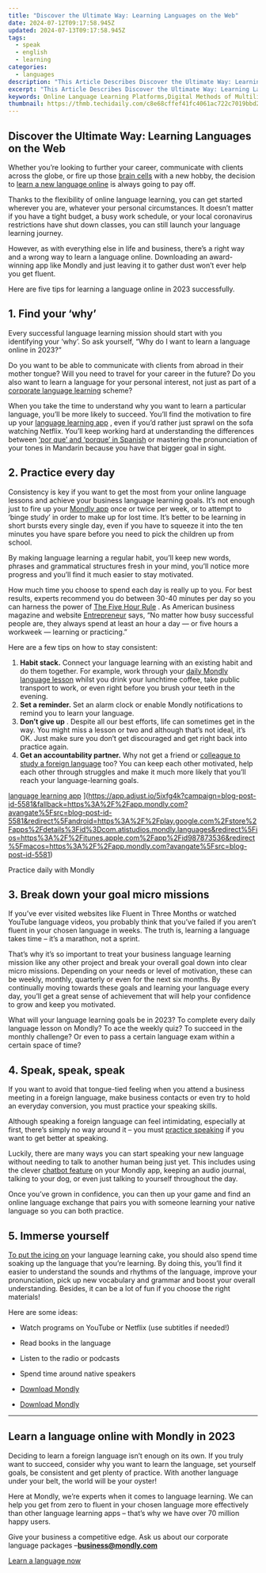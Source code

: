 ```yaml
---
title: "Discover the Ultimate Way: Learning Languages on the Web"
date: 2024-07-12T09:17:58.945Z
updated: 2024-07-13T09:17:58.945Z
tags:
  - speak
  - english
  - learning
categories:
  - languages
description: "This Article Describes Discover the Ultimate Way: Learning Languages on the Web"
excerpt: "This Article Describes Discover the Ultimate Way: Learning Languages on the Web"
keywords: Online Language Learning Platforms,Digital Methods of Multilingual Education,Internet-Based Language Acquisition Techniques,Effective Web Tools for Mastering New Languages,Interactive Software for Language Proficiency,Virtual Language Classrooms Experience,Innovative Language Learning Strategies Online
thumbnail: https://thmb.techidaily.com/c8e68cffef41fc4061ac722c7019bbd23a7bd74185b074d0cf9fcbe34770c5fd.jpg
---
```


## Discover the Ultimate Way: Learning Languages on the Web

 Whether you’re looking to further your career, communicate with clients across the globe, or fire up those [brain cells](https://shop.mondly.com/affiliate.php?ACCOUNT=ATISTUDI&AFFILIATE=108875&PATH=https://www.mondly.com?AFFILIATE=108875) with a new hobby, the decision to [learn a new language online](https://app.adjust.io/5ixfg4k?campaign=blog-post-id-5581&fallback=https%3A%2F%2Fapp.mondly.com?avangate%5Fsrc=blog-post-id-5581&redirect%5Fandroid=https%3A%2F%2Fplay.google.com%2Fstore%2Fapps%2Fdetails%3Fid%3Dcom.atistudios.mondly.languages&redirect%5Fios=https%3A%2F%2Fitunes.apple.com%2Fapp%2Fid987873536&redirect%5Fmacos=https%3A%2F%2Fapp.mondly.com?avangate%5Fsrc=blog-post-id-5581) is always going to pay off.

 Thanks to the flexibility of online language learning, you can get started wherever you are, whatever your personal circumstances. It doesn’t matter if you have a tight budget, a busy work schedule, or your local coronavirus restrictions have shut down classes, you can still launch your language learning journey.

 However, as with everything else in life and business, there’s a right way and a wrong way to learn a language online. Downloading an award-winning app like Mondly and just leaving it to gather dust won’t ever help you get fluent.

Here are five tips for learning a language online in 2023 successfully.

## 1\. Find your ‘why’

 Every successful language learning mission should start with you identifying your ‘why’. So ask yourself, “Why do I want to learn a language online in 2023?”

 Do you want to be able to communicate with clients from abroad in their mother tongue? Will you need to travel for your career in the future? Do you also want to learn a language for your personal interest, not just as part of a [corporate language learning](https://shop.mondly.com/affiliate.php?ACCOUNT=ATISTUDI&AFFILIATE=108875&PATH=https://www.mondly.com?AFFILIATE=108875) scheme?

 When you take the time to understand why you want to learn a particular language, you’ll be more likely to succeed. You’ll find the motivation to fire up your [language learning app](https://app.adjust.io/5ixfg4k?campaign=blog-post-id-5581&fallback=https%3A%2F%2Fapp.mondly.com?avangate%5Fsrc=blog-post-id-5581&redirect%5Fandroid=https%3A%2F%2Fplay.google.com%2Fstore%2Fapps%2Fdetails%3Fid%3Dcom.atistudios.mondly.languages&redirect%5Fios=https%3A%2F%2Fitunes.apple.com%2Fapp%2Fid987873536&redirect%5Fmacos=https%3A%2F%2Fapp.mondly.com?avangate%5Fsrc=blog-post-id-5581) , even if you’d rather just sprawl on the sofa watching Netflix. You’ll keep working hard at understanding the differences between [‘por que’ and ‘porque’ in Spanish](https://shop.mondly.com/affiliate.php?ACCOUNT=ATISTUDI&AFFILIATE=108875&PATH=https://www.mondly.com?AFFILIATE=108875) or mastering the pronunciation of your tones in Mandarin because you have that bigger goal in sight.

## 2\. Practice every day

 Consistency is key if you want to get the most from your online language lessons and achieve your business language learning goals. It’s not enough just to fire up your [Mondly app](https://app.adjust.io/5ixfg4k?campaign=blog-post-id-5581&fallback=https%3A%2F%2Fapp.mondly.com?avangate%5Fsrc=blog-post-id-5581&redirect%5Fandroid=https%3A%2F%2Fplay.google.com%2Fstore%2Fapps%2Fdetails%3Fid%3Dcom.atistudios.mondly.languages&redirect%5Fios=https%3A%2F%2Fitunes.apple.com%2Fapp%2Fid987873536&redirect%5Fmacos=https%3A%2F%2Fapp.mondly.com?avangate%5Fsrc=blog-post-id-5581) once or twice per week, or to attempt to ‘binge study’ in order to make up for lost time. It’s better to be learning in short bursts every single day, even if you have to squeeze it into the ten minutes you have spare before you need to pick the children up from school.

 By making language learning a regular habit, you’ll keep new words, phrases and grammatical structures fresh in your mind, you’ll notice more progress and you’ll find it much easier to stay motivated.

 How much time you choose to spend each day is really up to you. For best results, experts recommend you do between 30-40 minutes per day so you can harness the power of [The Five Hour Rule](http://michaeldsimmons.com/why-constant-learners-all-embrace-the-5-hour-rule-mm09/) . As American business magazine and website [Entrepreneur](https://www.entrepreneur.com/article/317602) says, “No matter how busy successful people are, they always spend at least an hour a day — or five hours a workweek — learning or practicing.”

Here are a few tips on how to stay consistent:

1. **Habit stack.** Connect your language learning with an existing habit and do them together. For example, work through your [daily Mondly language lesson](https://shop.mondly.com/affiliate.php?ACCOUNT=ATISTUDI&AFFILIATE=108875&PATH=https://www.mondly.com?AFFILIATE=108875) whilst you drink your lunchtime coffee, take public transport to work, or even right before you brush your teeth in the evening.
2. **Set a reminder.** Set an alarm clock or enable Mondly notifications to remind you to learn your language.
3. **Don’t give up** . Despite all our best efforts, life can sometimes get in the way. You might miss a lesson or two and although that’s not ideal, it’s OK. Just make sure you don’t get discouraged and get right back into practice again.
4. **Get an accountability partner.** Why not get a friend or [colleague to study a foreign language](https://shop.mondly.com/affiliate.php?ACCOUNT=ATISTUDI&AFFILIATE=108875&PATH=https://www.mondly.com?AFFILIATE=108875) too? You can keep each other motivated, help each other through struggles and make it much more likely that you’ll reach your language-learning goals.

[language learning app](https://edge.mondly.com/blog/wp-content/uploads/2021/01/language-learning-app-960x761.png "What'S The Best Way To Learn A Language Online In 2023 2") ](https://app.adjust.io/5ixfg4k?campaign=blog-post-id-5581&fallback=https%3A%2F%2Fapp.mondly.com?avangate%5Fsrc=blog-post-id-5581&redirect%5Fandroid=https%3A%2F%2Fplay.google.com%2Fstore%2Fapps%2Fdetails%3Fid%3Dcom.atistudios.mondly.languages&redirect%5Fios=https%3A%2F%2Fitunes.apple.com%2Fapp%2Fid987873536&redirect%5Fmacos=https%3A%2F%2Fapp.mondly.com?avangate%5Fsrc=blog-post-id-5581)

 Practice daily with Mondly

## 3\. Break down your goal micro missions

 If you’ve ever visited websites like Fluent in Three Months or watched YouTube language videos, you probably think that you’ve failed if you aren’t fluent in your chosen language in weeks. The truth is, learning a language takes time – it’s a marathon, not a sprint.

 That’s why it’s so important to treat your business language learning mission like any other project and break your overall goal down into clear micro missions. Depending on your needs or level of motivation, these can be weekly, monthly, quarterly or even for the next six months. By continually moving towards these goals and learning your language every day, you’ll get a great sense of achievement that will help your confidence to grow and keep you motivated.

 What will your language learning goals be in 2023? To complete every daily language lesson on Mondly? To ace the weekly quiz? To succeed in the monthly challenge? Or even to pass a certain language exam within a certain space of time?

## 4\. Speak, speak, speak

 If you want to avoid that tongue-tied feeling when you attend a business meeting in a foreign language, make business contacts or even try to hold an everyday conversion, you must practice your speaking skills.

 Although speaking a foreign language can feel intimidating, especially at first, there’s simply no way around it – you must [practice speaking](https://www.lucalampariello.com/when-to-start-speaking/) if you want to get better at speaking.

 Luckily, there are many ways you can start speaking your new language without needing to talk to another human being just yet. This includes using the clever [chatbot feature](https://www.youtube.com/watch?v=Tr1ilOmG7qA) on your Mondly app, keeping an audio journal, talking to your dog, or even just talking to yourself throughout the day.

 Once you’ve grown in confidence, you can then up your game and find an online language exchange that pairs you with someone learning your native language so you can both practice.

## 5. Immerse yourself

[To put the icing on](https://dictionary.cambridge.org/dictionary/english/icing-on-the-cake#:~:text=something%2520that%2520makes%2520a%2520good,the%2520icing%2520on%2520the%2520cake.) your language learning cake, you should also spend time soaking up the language that you’re learning. By doing this, you’ll find it easier to understand the sounds and rhythms of the language, improve your pronunciation, pick up new vocabulary and grammar and boost your overall understanding. Besides, it can be a lot of fun if you choose the right materials!

Here are some ideas:

* Watch programs on YouTube or Netflix (use subtitles if needed!)
* Read books in the language
* Listen to the radio or podcasts
* Spend time around native speakers

* [Download Mondly](https://www.facebook.com/sharer/sharer.php?u=https%3A%2F%2Fwww.mondly.com%2Fblog%2Fbest-way-learn-a-language-online%2F&t=What%5C%26%23039%3Bs+the+Best+Way+to+Learn+a+Language+Online+in+2023 "Share on Facebook")
* [Download Mondly](https://shop.mondly.com/affiliate.php?ACCOUNT=ATISTUDI&AFFILIATE=108875&PATH=https://www.mondly.com?AFFILIATE=108875)

---

## Learn a language online with Mondly in 2023

 Deciding to learn a foreign language isn’t enough on its own. If you truly want to succeed, consider why you want to learn the language, set yourself goals, be consistent and get plenty of practice. With another language under your belt, the world will be your oyster!

 Here at Mondly, we’re experts when it comes to language learning. We can help you get from zero to fluent in your chosen language more effectively than other language learning apps – that’s why we have over 70 million happy users.

 Give your business a competitive edge. Ask us about our corporate language packages –**<business@mondly.com>**

[Learn a language now](https://adjt.mondly.com/5ixfg4k?campaign=blog-post-id-5581&fallback=https%3A%2F%2Fapp.mondly.com%3Futm%5Fmedium%3Dblog%5Fblog-post-id-5581%26utm%5Fsource%3Dblog-post-id-5581&redirect%5Fmacos=https%3A%2F%2Fapp.mondly.com%3Futm%5Fmedium%3Dblog%5Fblog-post-id-5581%26utm%5Fsource%3Dblog-post-id-5581&redirect%5Fandroid=https%3A%2F%2Fplay.google.com%2Fstore%2Fapps%2Fdetails%3Fid%3Dcom.atistudios.mondly.languages%3Futm%5Fmedium%3Dblog%5Fblog-post-id-5581%26utm%5Fsource%3Dblog-post-id-5581&redirect%5Fios=https%3A%2F%2Fapps.apple.com%2Fapp%2Fapple-store%2Fid987873536%3Fpt%3D78954800%26ct%3Dblog-post-id-5581%26mt%3D8 "Learn a language now")

<ins class="adsbygoogle"
     style="display:block"
     data-ad-format="autorelaxed"
     data-ad-client="ca-pub-7571918770474297"
     data-ad-slot="1223367746"></ins>



<ins class="adsbygoogle"
     style="display:block"
     data-ad-client="ca-pub-7571918770474297"
     data-ad-slot="8358498916"
     data-ad-format="auto"
     data-full-width-responsive="true"></ins>


